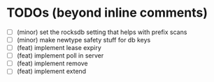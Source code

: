 # TODOs (beyond inline comments)

- [ ] (minor) set the rocksdb setting that helps with prefix scans
- [ ] (minor) make newtype safety stuff for db keys
- [ ] (feat) implement lease expiry
- [ ] (feat) implement poll in server
- [ ] (feat) implement remove
- [ ] (feat) implement extend
